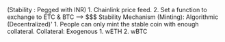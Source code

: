 (Stability : Pegged with INR)
    1. Chainlink price feed.
    2. Set a function to exchange to ETC & BTC --> $$$
Stability Mechanism (Minting): Algorithmic (Decentralized)'
    1. People can only mint the stable coin with enough collateral.
Collateral: Exogenous
    1. wETH
    2. wBTC

